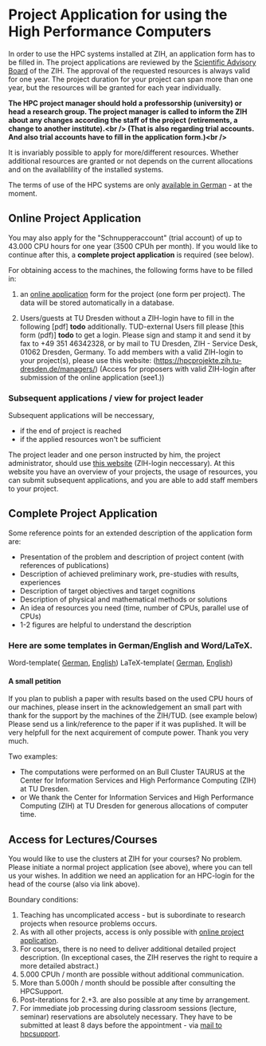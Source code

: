 # Project Application for using the High Performance Computers

In order to use the HPC systems installed at ZIH, an application form has to be filled in. The
project applications are reviewed by the
[Scientific Advisory Board](https://tu-dresden.de/zih/die-einrichtung/wissenschaftlicher-beirat)
of the ZIH. The approval of the requested resources is always valid for one year. The project
duration for your project can span more than one year, but the resources will be granted for each
year individually.

**The HPC project manager should hold a professorship (university) or head a research group. The
project manager is called to inform the ZIH about any changes according the staff of the project
(retirements, a change to another institute).\<br /> (That is also regarding trial accounts. And
also trial accounts have to fill in the application form.)\<br />**

It is invariably possible to apply for more/different resources. Whether additional resources are
granted or not depends on the current allocations and on the availablility of the installed systems.

The terms of use of the HPC systems are only [available in German](TermsOfUse.md) - at the
moment.

## Online Project Application

You may also apply for the "Schnupperaccount" (trial account) of up to 43.000 CPU hours for one year
(3500 CPUh per month). If you would like to continue after this, a **complete project application**
is required (see below).

For obtaining access to the machines, the following forms have to be filled in:

1. an [online application](https://hpcprojekte.zih.tu-dresden.de/) form for the project (one form
   per project).  The data will be stored automatically in a database.

1. Users/guests at TU Dresden without a ZIH-login have to fill in the following 
   [pdf] **todo** additionally.  TUD-external Users fill please  [this form (pdf)] **todo** 
   to get a login. Please sign
   and stamp it and send it by fax to +49 351 46342328, or by mail to TU Dresden, ZIH - Service
   Desk, 01062 Dresden, Germany. To add members with a valid ZIH-login to your
   project(s), please use this website: (https://hpcprojekte.zih.tu-dresden.de/managers/)
   (Access for proposers with valid ZIH-login after submission of the online application (see1.))

### Subsequent applications / view for project leader

Subsequent applications will be neccessary,

- if the end of project is reached
- if the applied resources won't be sufficient

The project leader and one person instructed by him, the project administrator, should use
[this website](https://hpcprojekte.zih.tu-dresden.de/managers/) (ZIH-login neccessary). At this
website you have an overview of your projects, the usage of resources, you can submit subsequent
applications, and you are able to add staff members to your project.

## Complete Project Application

Some reference points for an extended description of the application
form are:

- Presentation of the problem and description of project content (with
  references of publications)
- Description of achieved preliminary work, pre-studies with results,
  experiences
- Description of target objectives and target cognitions
- Description of physical and mathematical methods or solutions
- An idea of resources you need (time, number of CPUs, parallel use of
  CPUs)
- 1-2 figures are helpful to understand the description

### Here are some templates in German/English and Word/LaTeX.

Word-template(
[German](http://tu-dresden.de/die_tu_dresden/zentrale_einrichtungen/zih/dienste/formulare/projektantrag/dateien/zih-projektantrag-lang.doc),
[English](http://tu-dresden.de/die_tu_dresden/zentrale_einrichtungen/zih/dienste/formulare/projektantrag/dateien/zih-application-long.doc))
LaTeX-template(
[German](http://tu-dresden.de/die_tu_dresden/zentrale_einrichtungen/zih/dienste/formulare/projektantrag/dateien/zih-projektantrag-lang.tex),
[English](http://tu-dresden.de/die_tu_dresden/zentrale_einrichtungen/zih/dienste/formulare/projektantrag/dateien/zih-application-long.tex))

#### A small petition

If you plan to publish a paper with results based on the used CPU hours of our machines, please
insert in the acknowledgement an small part with thank for the support by the machines of the
ZIH/TUD. (see example below) Please send us a link/reference to the paper if it was puplished.  It
will be very helpfull for the next acquirement of compute power.  Thank you very much.

Two examples:

- The computations were performed on an Bull Cluster TAURUS at the
  Center for Information Services and High Performance Computing (ZIH)
  at TU Dresden.
- or We thank the Center for Information Services and High Performance
  Computing (ZIH) at TU Dresden for generous allocations of computer
  time.

## Access for Lectures/Courses

You would like to use the clusters at ZIH for your courses? No problem. Please initiate a normal
project application (see above), where you can tell us your wishes. In addition we need an
application for an HPC-login for the head of the course (also via link above).

Boundary conditions:

1. Teaching has uncomplicated access - but is subordinate to research projects
when resource problems occurs.
1. As with all other projects, access is only possible with
[online project application](https://tu-dresden.de/zih/hochleistungsrechnen/zugang/projektantrag).
1. For courses, there is no need to deliver additional detailed project description. (In exceptional
   cases, the ZIH reserves the right to require a more detailed abstract.)
1. 5.000 CPUh / month are possible without additional communication.
1. More than 5.000h / month should be possible after consulting the HPCSupport.
1. Post-iterations for 2.+3. are also possible at any time by arrangement.
1. For immediate job processing during classroom sessions (lecture, seminar) reservations are
   absolutely necessary. They have to be submitted at least 8 days before the appointment -
   via [mail to hpcsupport](mailto:hpcsupport@zih.tu-dresden.de).
